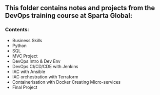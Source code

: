 ## __This folder contains notes and projects from the DevOps training course at Sparta Global:__

### Contents:
- Business Skills
- Python
- SQL
- MVC Project 
- DevOps Intro & Dev Env
- DevOps CI/CD/CDE with Jenkins
- IAC with Ansible
- IAC orchestration with Terraform
- Containerisation with Docker Creating Micro-services
- Final Project
